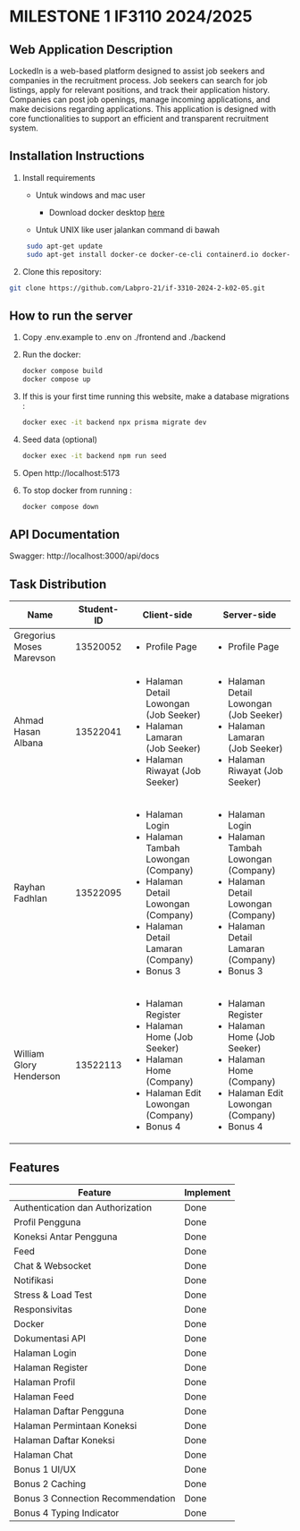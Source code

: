 # MILESTONE 1 IF3110 2024/2025

## Web Application Description
LockedIn is a web-based platform designed to assist job seekers and companies in the recruitment process. Job seekers can search for job listings, apply for relevant positions, and track their application history. Companies can post job openings, manage incoming applications, and make decisions regarding applications. This application is designed with core functionalities to support an efficient and transparent recruitment system.

## Installation Instructions
1. Install requirements

   - Untuk windows and mac user

     - Download docker desktop [here](https://www.docker.com/products/docker-desktop/)

   - Untuk UNIX like user jalankan command di bawah

   ```sh
    sudo apt-get update
    sudo apt-get install docker-ce docker-ce-cli containerd.io docker-compose-plugin
   ```

2. Clone this repository:
```bash
git clone https://github.com/Labpro-21/if-3310-2024-2-k02-05.git
```

## How to run the server

1. Copy .env.example to .env on ./frontend and ./backend

2. Run the docker:
   ```bash
   docker compose build
   docker compose up
   ```
3. If this is your first time running this website, make a database migrations :
   ```bash
   docker exec -it backend npx prisma migrate dev
   ```


4. Seed data (optional)
   ```bash
   docker exec -it backend npm run seed
   ```

5. Open http://localhost:5173

6. To stop docker from running : 
   ```bash
   docker compose down
   ```

## API Documentation
Swagger: http://localhost:3000/api/docs

## Task Distribution
| Name | Student-ID | Client-side | Server-side |
|--------------------------|------------|-------------|-------------|
| Gregorius Moses Marevson | 13520052 | <ul> <li> Profile Page </ul> | <ul> <li> Profile Page </ul> |
| Ahmad Hasan Albana | 13522041 | <ul> <li> Halaman Detail Lowongan (Job Seeker) <li> Halaman Lamaran (Job Seeker) <li> Halaman Riwayat (Job Seeker) </ul> | <ul> <li> Halaman Detail Lowongan (Job Seeker) <li> Halaman Lamaran (Job Seeker) <li> Halaman Riwayat (Job Seeker) </ul> |
| Rayhan Fadhlan | 13522095 | <ul> <li> Halaman Login <li> Halaman Tambah Lowongan (Company) <li> Halaman Detail Lowongan (Company) <li> Halaman Detail Lamaran (Company) <li> Bonus 3 </ul> | <ul> <li> Halaman Login <li> Halaman Tambah Lowongan (Company) <li> Halaman Detail Lowongan (Company) <li> Halaman Detail Lamaran (Company) <li> Bonus 3 </ul> |
| William Glory Henderson | 13522113 | <ul> <li> Halaman Register <li> Halaman Home (Job Seeker) <li> Halaman Home (Company) <li> Halaman Edit Lowongan (Company) <li> Bonus 4 </ul> | <ul> <li> Halaman Register <li> Halaman Home (Job Seeker) <li> Halaman Home (Company) <li> Halaman Edit Lowongan (Company) <li> Bonus 4 </ul> |

## Features
| Feature | Implement |
| -----------------------------------------  | ------------------------- |
| Authentication dan Authorization | Done 
| Profil Pengguna | Done 
| Koneksi Antar Pengguna | Done 
| Feed | Done 
| Chat & Websocket | Done 
| Notifikasi | Done 
| Stress & Load Test | Done 
| Responsivitas | Done 
| Docker | Done
| Dokumentasi API | Done
| Halaman Login | Done
| Halaman Register | Done 
| Halaman Profil | Done 
| Halaman Feed | Done 
| Halaman Daftar Pengguna | Done 
| Halaman Permintaan Koneksi | Done 
| Halaman Daftar Koneksi | Done 
| Halaman Chat | Done 
| Bonus 1 UI/UX | Done
| Bonus 2 Caching | Done
| Bonus 3 Connection Recommendation | Done 
| Bonus 4 Typing Indicator | Done

